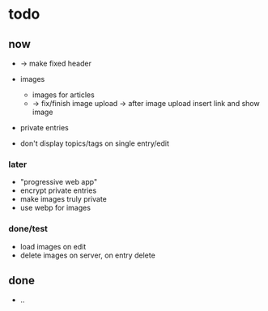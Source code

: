 
# todo

## now

- -> make fixed header
- images
  - images for articles
  - -> fix/finish image upload
    -> after image upload insert link and show image

- private entries
- don't display topics/tags on single entry/edit

### later

- "progressive web app"
- encrypt private entries
- make images truly private
- use webp for images

### done/test

- load images on edit
- delete images on server, on entry delete

## done

- ..
